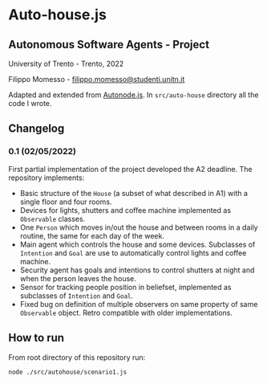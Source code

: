 # Auto-house.js

## Autonomous Software Agents - Project

University of Trento - Trento, 2022

Filippo Momesso - filippo.momesso@studenti.unitn.it

Adapted and extended from [Autonode.js](https://github.com/marcorobol/Autonode.js). In `src/auto-house` directory all the code I wrote.

## Changelog

### 0.1 (02/05/2022)
First partial implementation of the project developed the A2 deadline.
The repository implements: 

* Basic structure of the `House` (a subset of what described in A1) with a single floor and four rooms.
* Devices for lights, shutters and coffee machine implemented as `Observable` classes.
* One `Person` which moves in/out the house and between rooms in a daily routine, the same for each day of the week. 
* Main agent which controls the house and some devices. Subclasses of `Intention` and `Goal` are use to automatically control lights and coffee machine.
* Security agent has goals and intentions to control shutters at night and when the person leaves the house.
* Sensor for tracking people position in beliefset, implemented as subclasses of `Intention` and `Goal`.
* Fixed bug on definition of multiple observers on same property of same `Observable` object. Retro compatible with older implementations.


## How to run

From root directory of this repository run:
```
node ./src/autohouse/scenario1.js
```
